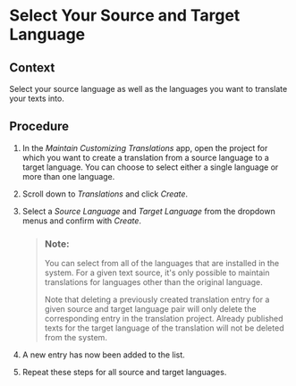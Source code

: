 <!-- loio239abb9008f94002beb7effc597dbcfa -->

# Select Your Source and Target Language



<a name="loio239abb9008f94002beb7effc597dbcfa__section_kpj_bfl_q5b"/>

## Context

Select your source language as well as the languages you want to translate your texts into.



<a name="loio239abb9008f94002beb7effc597dbcfa__section_zzk_cfl_q5b"/>

## Procedure

1.  In the *Maintain Customizing Translations* app, open the project for which you want to create a translation from a source language to a target language. You can choose to select either a single language or more than one language.
2.  Scroll down to *Translations* and click *Create*.
3.  Select a *Source Language* and *Target Language* from the dropdown menus and confirm with *Create*.

    > ### Note:  
    > You can select from all of the languages that are installed in the system. For a given text source, it's only possible to maintain translations for languages other than the original language.
    > 
    > Note that deleting a previously created translation entry for a given source and target language pair will only delete the corresponding entry in the translation project. Already published texts for the target language of the translation will not be deleted from the system.

4.  A new entry has now been added to the list.

5.  Repeat these steps for all source and target languages.


